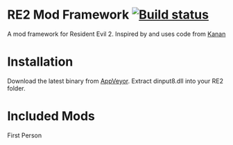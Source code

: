 # RE2 Mod Framework [![Build status](https://ci.appveyor.com/api/projects/status/65a65id6eletvop4?svg=true)](https://ci.appveyor.com/project/praydog/re2-mod-framework)
A mod framework for Resident Evil 2. Inspired by and uses code from [Kanan](https://github.com/cursey/kanan-new)

# Installation
Download the latest binary from [AppVeyor](https://ci.appveyor.com/project/praydog/re2-mod-framework/build/artifacts). Extract dinput8.dll into your RE2 folder.

# Included Mods
First Person
